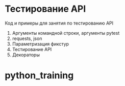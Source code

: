 
# Тестирование API

Код и примеры для занятия по тестированию API

1) Аргументы командной строки, аргументы pytest
2) requests, json
3) Параметризация фикстур
4) Тестирование API
5) Декораторы
# python_training
